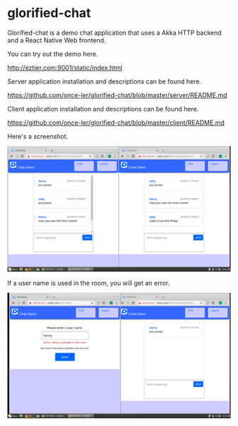 # glorified-chat

Glorified-chat is a demo chat application that uses a Akka HTTP backend and a React Native Web frontend.

You can try out the demo here.

http://eztier.com:9001/static/index.html

Server application installation and descriptions can be found here.

https://github.com/once-ler/glorified-chat/blob/master/server/README.md

Client application installation and descriptions can be found here.

https://github.com/once-ler/glorified-chat/blob/master/client/README.md

Here's a screenshot.

![Chat Demo Split View](https://github.com/once-ler/glorified-chat/blob/master/client/static/chat-demo-split-view.png)

If a user name is used in the room, you will get an error.

![User name already in use](https://github.com/once-ler/glorified-chat/blob/master/client/static/username-already-used.png)
